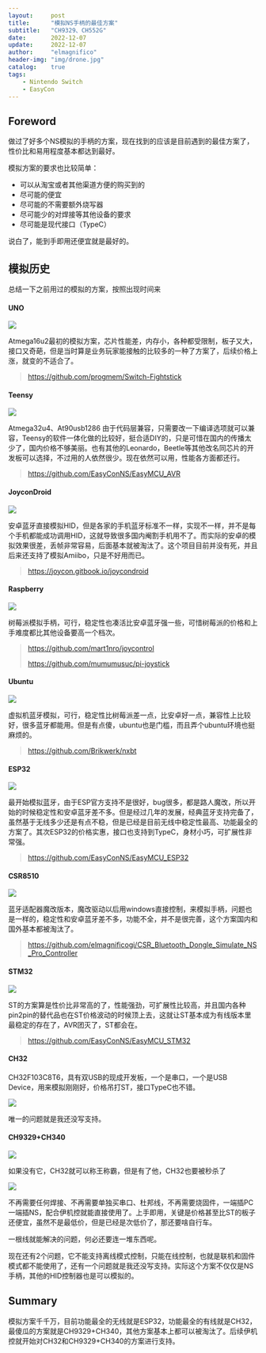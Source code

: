 ```yaml
---
layout:     post
title:      "模拟NS手柄的最佳方案"
subtitle:   "CH9329、CH552G"
date:       2022-12-07
update:     2022-12-07
author:     "elmagnifico"
header-img: "img/drone.jpg"
catalog:    true
tags:
    - Nintendo Switch
    - EasyCon
---
```


## Foreword

做过了好多个NS模拟的手柄的方案，现在找到的应该是目前遇到的最佳方案了，性价比和易用程度基本都达到最好。

模拟方案的要求也比较简单：

- 可以从淘宝或者其他渠道方便的购买到的
- 尽可能的便宜
- 尽可能的不需要额外烧写器
- 尽可能少的对焊接等其他设备的要求
- 尽可能是现代接口（TypeC）

说白了，能到手即用还便宜就是最好的。



## 模拟历史

总结一下之前用过的模拟的方案，按照出现时间来



#### UNO

![](https://img.elmagnifico.tech/static/upload/elmagnifico/202212071133338.png)

Atmega16u2最初的模拟方案，芯片性能差，内存小，各种都受限制，板子又大，接口又奇葩，但是当时算是业务玩家能接触的比较多的一种了方案了，后续价格上涨，就变的不适合了。

> https://github.com/progmem/Switch-Fightstick



#### Teensy

![](https://img.elmagnifico.tech/static/upload/elmagnifico/202212071134269.png)

Atmega32u4、At90usb1286 由于代码层兼容，只需要改一下编译选项就可以兼容，Teensy的软件一体化做的比较好，挺合适DIY的，只是可惜在国内的传播太少了，国内价格不够美丽。也有其他的Leonardo，Beetle等其他改名同芯片的开发板可以选择，不过用的人依然很少。现在依然可以用，性能各方面都还行。

> https://github.com/EasyConNS/EasyMCU_AVR



#### JoyconDroid

![](https://img.elmagnifico.tech/static/upload/elmagnifico/202212071136714.png)

安卓蓝牙直接模拟HID，但是各家的手机蓝牙标准不一样，实现不一样，并不是每个手机都能成功调用HID，这就导致很多国内阉割手机用不了。而实际的安卓的模拟效果很差，丢帧非常容易，后面基本就被淘汰了。这个项目目前并没有死，并且后来还支持了模拟Amiibo，只是不好用而已。

> https://joycon.gitbook.io/joycondroid



#### Raspberry

![](https://img.elmagnifico.tech/static/upload/elmagnifico/202212071137895.png)

树莓派模拟手柄，可行，稳定性也凑活比安卓蓝牙强一些，可惜树莓派的价格和上手难度都比其他设备要高一个档次。

> https://github.com/mart1nro/joycontrol
>
> https://github.com/mumumusuc/pi-joystick



#### Ubuntu

![](https://img.elmagnifico.tech/static/upload/elmagnifico/202212071138679.png)

虚拟机蓝牙模拟，可行，稳定性比树莓派差一点，比安卓好一点，兼容性上比较好，很多蓝牙都能用。但是有点傻，ubuntu也是门槛，而且弄个ubuntu环境也挺麻烦的。

> https://github.com/Brikwerk/nxbt



#### ESP32

![](https://img.elmagnifico.tech/static/upload/elmagnifico/202212071138981.png)

最开始模拟蓝牙，由于ESP官方支持不是很好，bug很多，都是路人魔改，所以开始的时候稳定性和安卓蓝牙差不多。但是经过几年的发展，经典蓝牙支持完备了，虽然基于无线多少还是有点不稳，但是已经是目前无线中稳定性最高、功能最全的方案了。其次ESP32的价格实惠，接口也支持到TypeC，身材小巧，可扩展性非常强。

> https://github.com/EasyConNS/EasyMCU_ESP32



#### CSR8510

![](https://img.elmagnifico.tech/static/upload/elmagnifico/202212071140662.png)

蓝牙适配器魔改版本，魔改驱动以后用windows直接控制，来模拟手柄，问题也是一样的，稳定性和安卓蓝牙差不多，功能不全，并不是很完善，这个方案国内和国外基本都被淘汰了。

> https://github.com/elmagnificogi/CSR_Bluetooth_Dongle_Simulate_NS_Pro_Controller



#### STM32

![](https://img.elmagnifico.tech/static/upload/elmagnifico/202212071140973.png)

ST的方案算是性价比非常高的了，性能强劲，可扩展性比较高，并且国内各种pin2pin的替代品也在ST价格波动的时候顶上去，这就让ST基本成为有线版本里最稳定的存在了，AVR团灭了，ST都会在。

> https://github.com/EasyConNS/EasyMCU_STM32



#### CH32

CH32F103C8T6，具有双USB的现成开发板，一个是串口，一个是USB Device，用来模拟刚刚好，价格吊打ST，接口TypeC也不错。

![](https://img.elmagnifico.tech/static/upload/elmagnifico/202212071050245.png)

唯一的问题就是我还没写支持。



#### CH9329+CH340

![](https://img.elmagnifico.tech/static/upload/elmagnifico/202212071046293.png)

如果没有它，CH32就可以称王称霸，但是有了他，CH32也要被秒杀了

![](https://img.elmagnifico.tech/static/upload/elmagnifico/202212071042007.png)

不再需要任何焊接、不再需要单独买串口、杜邦线，不再需要烧固件，一端插PC一端插NS，配合伊机控就能直接使用了。上手即用，关键是价格甚至比ST的板子还便宜，虽然不是最低价，但是已经是次低价了，那还要啥自行车。

一根线就能解决的问题，何必还要连一堆东西呢。

现在还有2个问题，它不能支持离线模式控制，只能在线控制，也就是联机和固件模式都不能使用了，还有一个问题就是我还没写支持。实际这个方案不仅仅是NS手柄，其他的HID控制器也是可以模拟的。



## Summary

模拟方案千千万，目前功能最全的无线就是ESP32，功能最全的有线就是CH32，最傻瓜的方案就是CH9329+CH340，其他方案基本上都可以被淘汰了。后续伊机控就开始对CH32和CH9329+CH340的方案进行支持。

